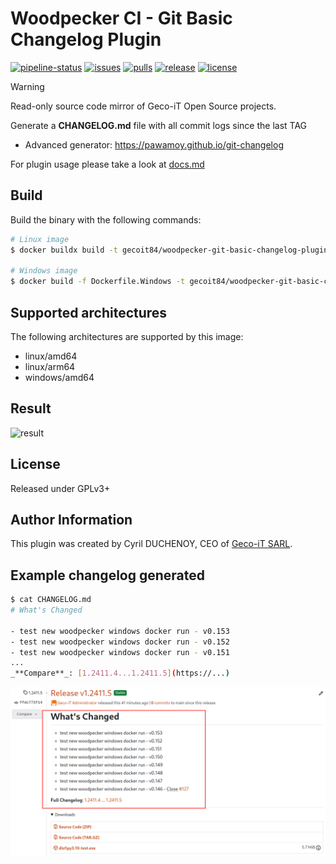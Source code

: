 # Woodpecker CI - Git Basic Changelog Plugin

[![pipeline-status](https://ci.geco-it.net/api/badges/woodpecker/plugin-git-basic-changelog/status.svg)](https://ci.geco-it.net/repos/woodpecker/plugin-git-basic-changelog)
[![issues](https://git.geco-it.net/woodpecker/plugin-git-basic-changelog.git/badges/issues/open.svg?logo=forgejo&color=red)](/woodpecker/plugin-git-basic-changelog/issues?state=open)
[![pulls](https://git.geco-it.net/woodpecker/plugin-git-basic-changelog.git/badges/pulls/open.svg?logo=forgejo)](/woodpecker/plugin-git-basic-changelog/pulls?state=open)
[![release](https://git.geco-it.net/woodpecker/plugin-git-basic-changelog.git/badges/release.svg?logo=forgejo)](/woodpecker/plugin-git-basic-changelog/releases)
[![license](https://img.shields.io/badge/License-GPLv3-blue)](./LICENSE)

> [!WARNING]
> Read-only source code mirror of Geco-iT Open Source projects.

Generate a **CHANGELOG.md** file with all commit logs since the last TAG

- Advanced generator: <https://pawamoy.github.io/git-changelog>

For plugin usage please take a look at [docs.md](./docs.md)

## Build

Build the binary with the following commands:

```bash
# Linux image
$ docker buildx build -t gecoit84/woodpecker-git-basic-changelog-plugin .

# Windows image
$ docker build -f Dockerfile.Windows -t gecoit84/woodpecker-git-basic-changelog-plugin .
```

## Supported architectures

The following architectures are supported by this image:

- linux/amd64
- linux/arm64
- windows/amd64

## Result

![result](./assets/result.png)

## License

Released under GPLv3+

## Author Information

This plugin was created by Cyril DUCHENOY, CEO of [Geco-iT SARL](http://www.geco-it.fr).

## Example changelog generated

```bash
$ cat CHANGELOG.md
# What's Changed

- test new woodpecker windows docker run - v0.153
- test new woodpecker windows docker run - v0.152
- test new woodpecker windows docker run - v0.151
...
_**Compare**_: [1.2411.4...1.2411.5](https://...)
```

![changelog](./asset/changelog_git_release.png)
